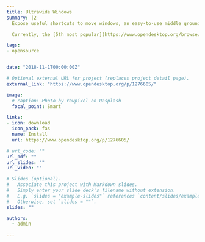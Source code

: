 ```yaml
---
title: Ultrawide Windows
summary: |2-
  Expose useful shortcuts to move windows, an easy-to-use middle ground between the default behavior and the tiling approach.

  Currently, the [5th most popular](https://www.opendesktop.org/browse/cat/210/ord/rating/) Kwin script.

tags:
- opensource


date: "2018-11-1T00:00:00Z"

# Optional external URL for project (replaces project detail page).
external_link: "https://www.opendesktop.org/p/1276605/"

image:
  # caption: Photo by rawpixel on Unsplash
  focal_point: Smart

links:
- icon: download
  icon_pack: fas
  name: Install
  url: https://www.opendesktop.org/p/1276605/

# url_code: ""
url_pdf: ""
url_slides: ""
url_video: ""

# Slides (optional).
#   Associate this project with Markdown slides.
#   Simply enter your slide deck's filename without extension.
#   E.g. `slides = "example-slides"` references `content/slides/example-slides.md`.
#   Otherwise, set `slides = ""`.
slides: ""

authors:
  - admin

---
```

